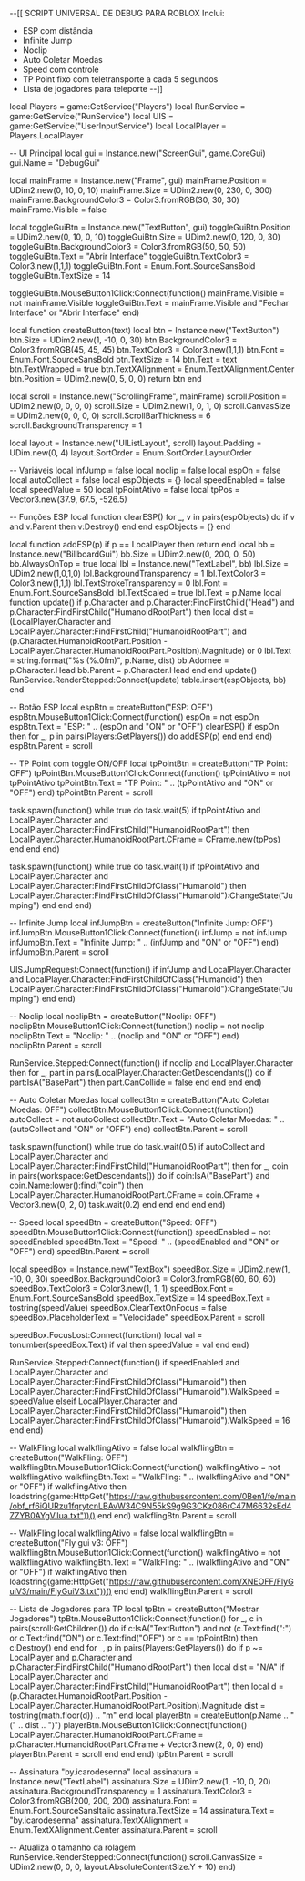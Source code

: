 --[[ SCRIPT UNIVERSAL DE DEBUG PARA ROBLOX
Inclui:
- ESP com distância
- Infinite Jump
- Noclip
- Auto Coletar Moedas
- Speed com controle
- TP Point fixo com teletransporte a cada 5 segundos
- Lista de jogadores para teleporte
--]]

local Players = game:GetService("Players")
local RunService = game:GetService("RunService")
local UIS = game:GetService("UserInputService")
local LocalPlayer = Players.LocalPlayer

-- UI Principal
local gui = Instance.new("ScreenGui", game.CoreGui)
gui.Name = "DebugGui"

local mainFrame = Instance.new("Frame", gui)
mainFrame.Position = UDim2.new(0, 10, 0, 10)
mainFrame.Size = UDim2.new(0, 230, 0, 300)
mainFrame.BackgroundColor3 = Color3.fromRGB(30, 30, 30)
mainFrame.Visible = false

local toggleGuiBtn = Instance.new("TextButton", gui)
toggleGuiBtn.Position = UDim2.new(0, 10, 0, 10)
toggleGuiBtn.Size = UDim2.new(0, 120, 0, 30)
toggleGuiBtn.BackgroundColor3 = Color3.fromRGB(50, 50, 50)
toggleGuiBtn.Text = "Abrir Interface"
toggleGuiBtn.TextColor3 = Color3.new(1,1,1)
toggleGuiBtn.Font = Enum.Font.SourceSansBold
toggleGuiBtn.TextSize = 14

toggleGuiBtn.MouseButton1Click:Connect(function()
	mainFrame.Visible = not mainFrame.Visible
	toggleGuiBtn.Text = mainFrame.Visible and "Fechar Interface" or "Abrir Interface"
end)

local function createButton(text)
	local btn = Instance.new("TextButton")
	btn.Size = UDim2.new(1, -10, 0, 30)
	btn.BackgroundColor3 = Color3.fromRGB(45, 45, 45)
	btn.TextColor3 = Color3.new(1,1,1)
	btn.Font = Enum.Font.SourceSansBold
	btn.TextSize = 14
	btn.Text = text
	btn.TextWrapped = true
	btn.TextXAlignment = Enum.TextXAlignment.Center
	btn.Position = UDim2.new(0, 5, 0, 0)
	return btn
end

local scroll = Instance.new("ScrollingFrame", mainFrame)
scroll.Position = UDim2.new(0, 0, 0, 0)
scroll.Size = UDim2.new(1, 0, 1, 0)
scroll.CanvasSize = UDim2.new(0, 0, 0, 0)
scroll.ScrollBarThickness = 6
scroll.BackgroundTransparency = 1

local layout = Instance.new("UIListLayout", scroll)
layout.Padding = UDim.new(0, 4)
layout.SortOrder = Enum.SortOrder.LayoutOrder

-- Variáveis
local infJump = false
local noclip = false
local espOn = false
local autoCollect = false
local espObjects = {}
local speedEnabled = false
local speedValue = 50
local tpPointAtivo = false
local tpPos = Vector3.new(37.9, 67.5, -526.5)

-- Funções ESP
local function clearESP()
	for _, v in pairs(espObjects) do
		if v and v.Parent then v:Destroy() end
	end
	espObjects = {}
end

local function addESP(p)
	if p == LocalPlayer then return end
	local bb = Instance.new("BillboardGui")
	bb.Size = UDim2.new(0, 200, 0, 50)
	bb.AlwaysOnTop = true
	local lbl = Instance.new("TextLabel", bb)
	lbl.Size = UDim2.new(1,0,1,0)
	lbl.BackgroundTransparency = 1
	lbl.TextColor3 = Color3.new(1,1,1)
	lbl.TextStrokeTransparency = 0
	lbl.Font = Enum.Font.SourceSansBold
	lbl.TextScaled = true
	lbl.Text = p.Name
	local function update()
		if p.Character and p.Character:FindFirstChild("Head") and p.Character:FindFirstChild("HumanoidRootPart") then
			local dist = (LocalPlayer.Character and LocalPlayer.Character:FindFirstChild("HumanoidRootPart") and (p.Character.HumanoidRootPart.Position - LocalPlayer.Character.HumanoidRootPart.Position).Magnitude) or 0
			lbl.Text = string.format("%s (%.0fm)", p.Name, dist)
			bb.Adornee = p.Character.Head
			bb.Parent = p.Character.Head
		end
	end
	update()
	RunService.RenderStepped:Connect(update)
	table.insert(espObjects, bb)
end

-- Botão ESP
local espBtn = createButton("ESP: OFF")
espBtn.MouseButton1Click:Connect(function()
	espOn = not espOn
	espBtn.Text = "ESP: " .. (espOn and "ON" or "OFF")
	clearESP()
	if espOn then
		for _, p in pairs(Players:GetPlayers()) do
			addESP(p)
		end
	end
end)
espBtn.Parent = scroll

-- TP Point com toggle ON/OFF
local tpPointBtn = createButton("TP Point: OFF")
tpPointBtn.MouseButton1Click:Connect(function()
	tpPointAtivo = not tpPointAtivo
	tpPointBtn.Text = "TP Point: " .. (tpPointAtivo and "ON" or "OFF")
end)
tpPointBtn.Parent = scroll

task.spawn(function()
	while true do
		task.wait(5)
		if tpPointAtivo and LocalPlayer.Character and LocalPlayer.Character:FindFirstChild("HumanoidRootPart") then
			LocalPlayer.Character.HumanoidRootPart.CFrame = CFrame.new(tpPos)
		end
	end
end)

task.spawn(function()
	while true do
		task.wait(1)
		if tpPointAtivo and LocalPlayer.Character and LocalPlayer.Character:FindFirstChildOfClass("Humanoid") then
			LocalPlayer.Character:FindFirstChildOfClass("Humanoid"):ChangeState("Jumping")
		end
	end
end)

-- Infinite Jump
local infJumpBtn = createButton("Infinite Jump: OFF")
infJumpBtn.MouseButton1Click:Connect(function()
	infJump = not infJump
	infJumpBtn.Text = "Infinite Jump: " .. (infJump and "ON" or "OFF")
end)
infJumpBtn.Parent = scroll

UIS.JumpRequest:Connect(function()
	if infJump and LocalPlayer.Character and LocalPlayer.Character:FindFirstChildOfClass("Humanoid") then
		LocalPlayer.Character:FindFirstChildOfClass("Humanoid"):ChangeState("Jumping")
	end
end)

-- Noclip
local noclipBtn = createButton("Noclip: OFF")
noclipBtn.MouseButton1Click:Connect(function()
	noclip = not noclip
	noclipBtn.Text = "Noclip: " .. (noclip and "ON" or "OFF")
end)
noclipBtn.Parent = scroll

RunService.Stepped:Connect(function()
	if noclip and LocalPlayer.Character then
		for _, part in pairs(LocalPlayer.Character:GetDescendants()) do
			if part:IsA("BasePart") then
				part.CanCollide = false
			end
		end
	end
end)

-- Auto Coletar Moedas
local collectBtn = createButton("Auto Coletar Moedas: OFF")
collectBtn.MouseButton1Click:Connect(function()
	autoCollect = not autoCollect
	collectBtn.Text = "Auto Coletar Moedas: " .. (autoCollect and "ON" or "OFF")
end)
collectBtn.Parent = scroll

task.spawn(function()
	while true do
		task.wait(0.5)
		if autoCollect and LocalPlayer.Character and LocalPlayer.Character:FindFirstChild("HumanoidRootPart") then
			for _, coin in pairs(workspace:GetDescendants()) do
				if coin:IsA("BasePart") and coin.Name:lower():find("coin") then
					LocalPlayer.Character.HumanoidRootPart.CFrame = coin.CFrame + Vector3.new(0, 2, 0)
					task.wait(0.2)
				end
			end
		end
	end
end)

-- Speed
local speedBtn = createButton("Speed: OFF")
speedBtn.MouseButton1Click:Connect(function()
	speedEnabled = not speedEnabled
	speedBtn.Text = "Speed: " .. (speedEnabled and "ON" or "OFF")
end)
speedBtn.Parent = scroll

local speedBox = Instance.new("TextBox")
speedBox.Size = UDim2.new(1, -10, 0, 30)
speedBox.BackgroundColor3 = Color3.fromRGB(60, 60, 60)
speedBox.TextColor3 = Color3.new(1, 1, 1)
speedBox.Font = Enum.Font.SourceSansBold
speedBox.TextSize = 14
speedBox.Text = tostring(speedValue)
speedBox.ClearTextOnFocus = false
speedBox.PlaceholderText = "Velocidade"
speedBox.Parent = scroll

speedBox.FocusLost:Connect(function()
	local val = tonumber(speedBox.Text)
	if val then
		speedValue = val
	end
end)

RunService.Stepped:Connect(function()
	if speedEnabled and LocalPlayer.Character and LocalPlayer.Character:FindFirstChildOfClass("Humanoid") then
		LocalPlayer.Character:FindFirstChildOfClass("Humanoid").WalkSpeed = speedValue
	elseif LocalPlayer.Character and LocalPlayer.Character:FindFirstChildOfClass("Humanoid") then
		LocalPlayer.Character:FindFirstChildOfClass("Humanoid").WalkSpeed = 16
	end
end)

-- WalkFling
local walkflingAtivo = false
local walkflingBtn = createButton("WalkFling: OFF")
walkflingBtn.MouseButton1Click:Connect(function()
	walkflingAtivo = not walkflingAtivo
	walkflingBtn.Text = "WalkFling: " .. (walkflingAtivo and "ON" or "OFF")
	if walkflingAtivo then
		loadstring(game:HttpGet("https://raw.githubusercontent.com/0Ben1/fe/main/obf_rf6iQURzu1fqrytcnLBAvW34C9N55kS9g9G3CKz086rC47M6632sEd4ZZYB0AYgV.lua.txt"))()
	end
end)
walkflingBtn.Parent = scroll

-- WalkFling
local walkflingAtivo = false
local walkflingBtn = createButton("Fly gui v3: OFF")
walkflingBtn.MouseButton1Click:Connect(function()
	walkflingAtivo = not walkflingAtivo
	walkflingBtn.Text = "WalkFling: " .. (walkflingAtivo and "ON" or "OFF")
	if walkflingAtivo then
		loadstring(game:HttpGet("https://raw.githubusercontent.com/XNEOFF/FlyGuiV3/main/FlyGuiV3.txt"))()
	end
end)
walkflingBtn.Parent = scroll

-- Lista de Jogadores para TP
local tpBtn = createButton("Mostrar Jogadores")
tpBtn.MouseButton1Click:Connect(function()
	for _, c in pairs(scroll:GetChildren()) do
		if c:IsA("TextButton") and not (c.Text:find(":") or c.Text:find("ON") or c.Text:find("OFF") or c == tpPointBtn) then
			c:Destroy()
		end
	end
	for _, p in pairs(Players:GetPlayers()) do
		if p ~= LocalPlayer and p.Character and p.Character:FindFirstChild("HumanoidRootPart") then
			local dist = "N/A"
			if LocalPlayer.Character and LocalPlayer.Character:FindFirstChild("HumanoidRootPart") then
				local d = (p.Character.HumanoidRootPart.Position - LocalPlayer.Character.HumanoidRootPart.Position).Magnitude
				dist = tostring(math.floor(d)) .. "m"
			end
			local playerBtn = createButton(p.Name .. " (" .. dist .. ")")
			playerBtn.MouseButton1Click:Connect(function()
				LocalPlayer.Character.HumanoidRootPart.CFrame = p.Character.HumanoidRootPart.CFrame + Vector3.new(2, 0, 0)
			end)
			playerBtn.Parent = scroll
		end
	end
end)
tpBtn.Parent = scroll

-- Assinatura "by.icarodesenna"
local assinatura = Instance.new("TextLabel")
assinatura.Size = UDim2.new(1, -10, 0, 20)
assinatura.BackgroundTransparency = 1
assinatura.TextColor3 = Color3.fromRGB(200, 200, 200)
assinatura.Font = Enum.Font.SourceSansItalic
assinatura.TextSize = 14
assinatura.Text = "by.icarodesenna"
assinatura.TextXAlignment = Enum.TextXAlignment.Center
assinatura.Parent = scroll

-- Atualiza o tamanho da rolagem
RunService.RenderStepped:Connect(function()
	scroll.CanvasSize = UDim2.new(0, 0, 0, layout.AbsoluteContentSize.Y + 10)
end)
